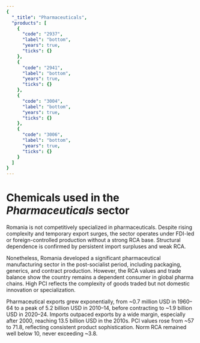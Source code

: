 ```yaml
---
{
  "_title": "Pharmaceuticals",
  "products": [
    {
      "code": "2937",
      "label": "bottom",
      "years": true,
      "ticks": {}
    },
    {
      "code": "2941",
      "label": "bottom",
      "years": true,
      "ticks": {}
    },
    {
      "code": "3004",
      "label": "bottom",
      "years": true,
      "ticks": {}
    },
    {
      "code": "3006",
      "label": "bottom",
      "years": true,
      "ticks": {}
    }
  ]
}
---
```


# Chemicals used in the _Pharmaceuticals_ sector

Romania is not competitively specialized in pharmaceuticals. Despite rising complexity and temporary export surges, the sector operates under FDI-led or foreign-controlled production without a strong RCA base. Structural dependence is confirmed by persistent import surpluses and weak RCA.

Nonetheless, Romania developed a significant pharmaceutical manufacturing sector in the post-socialist period, including packaging, generics, and contract production. However, the RCA values and trade balance show the country remains a dependent consumer in global pharma chains. High PCI reflects the complexity of goods traded but not domestic innovation or specialization.

Pharmaceutical exports grew exponentially, from ~0.7 million USD in 1960–64 to a peak of 5.2 billion USD in 2010–14, before contracting to ~1.9 billion USD in 2020–24. Imports outpaced exports by a wide margin, especially after 2000, reaching 13.5 billion USD in the 2010s. PCI values rose from ~57 to 71.8, reflecting consistent product sophistication. Norm RCA remained well below 10, never exceeding ~3.8.